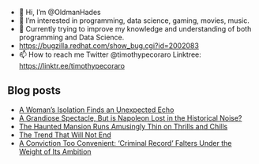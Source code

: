 - 👋 Hi, I’m @OldmanHades
- 👀 I’m interested in programming, data science, gaming, movies, music.
- 🌱 Currently trying to improve my knowledge and understanding of both programming and Data Science.
- https://bugzilla.redhat.com/show_bug.cgi?id=2002083
- 📫 How to reach me Twitter @timothypecoraro
Linktree: https://linktr.ee/timothypecoraro

## Blog posts
<!-- BLOG-POST-LIST:START -->
- [A Woman’s Isolation Finds an Unexpected Echo](https://medium.com/@timothypecoraro/a-womans-isolation-finds-an-unexpected-echo-f7de16d1fe0e?source=rss-5097f5c9b801------2)
- [A Grandiose Spectacle, But is Napoleon Lost in the Historical Noise?](https://medium.com/@timothypecoraro/a-grandiose-spectacle-but-is-napoleon-lost-5ebe98711d37?source=rss-5097f5c9b801------2)
- [The Haunted Mansion Runs Amusingly Thin on Thrills and Chills](https://medium.com/@timothypecoraro/the-haunted-mansion-runs-amusingly-thin-on-thrills-and-chills-8f8eabff8bdd?source=rss-5097f5c9b801------2)
- [The Trend That Will Not End](https://medium.com/@timothypecoraro/the-trend-that-will-not-end-31dcf1833570?source=rss-5097f5c9b801------2)
- [A Conviction Too Convenient: ‘Criminal Record’ Falters Under the Weight of Its Ambition](https://medium.com/@timothypecoraro/a-conviction-too-convenient-criminal-record-falters-under-the-weight-of-its-ambition-b132e17402c6?source=rss-5097f5c9b801------2)
<!-- BLOG-POST-LIST:END -->
